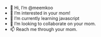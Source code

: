 - 👋 Hi, I’m @meemkoo
- 👀 I’m interested in your mom!
- 🌱 I’m currently learning javascript
- 💞️ I’m looking to collaborate on your mom.
- 📫 Reach me through your mom.

<!---
meemkoo/meemkoo is a ✨ special ✨ repository because its `README.md` (this file) appears on your GitHub profile.
You can click the Preview link to take a look at your changes.
--->
